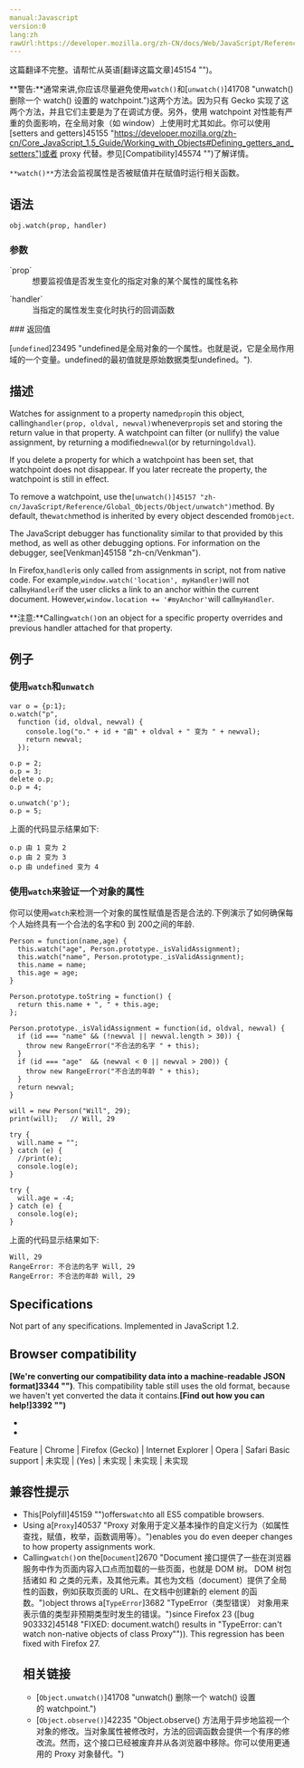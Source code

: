 ```yaml
---
manual:Javascript
version:0
lang:zh
rawUrl:https://developer.mozilla.org/zh-CN/docs/Web/JavaScript/Reference/Global_Objects/Object/Watch#Compatibility
---
```




这篇翻译不完整。请帮忙从英语[翻译这篇文章]45154 "")。






**警告:**通常来讲,你应该尽量避免使用`watch()`和[`unwatch()`]41708 "unwatch() 删除一个 watch() 设置的 watchpoint.")这两个方法。因为只有 Gecko 实现了这两个方法，并且它们主要是为了在调试方便。另外，使用 watchpoint 对性能有严重的负面影响，在全局对象（如 window）上使用时尤其如此。你可以使用[setters and getters]45155 "https://developer.mozilla.org/zh-cn/Core_JavaScript_1.5_Guide/Working_with_Objects#Defining_getters_and_setters")或者 proxy 代替。参见[Compatibility]45574 "")了解详情。




`**watch()**`方法会监视属性是否被赋值并在赋值时运行相关函数。


## 语法<a name="Summary"></a>

```
obj.watch(prop, handler)
```

### 参数<a name="Parameters"></a>
<dl><dt id=''>`prop`</dt><dd>想要监视值是否发生变化的指定对象的某个属性的属性名称</dd></dl><dl><dt id=''>`handler`</dt><dd>当指定的属性发生变化时执行的回调函数</dd></dl>
### 返回值<a name="返回值"></a>


[`undefined`]23495 "undefined是全局对象的一个属性。也就是说，它是全局作用域的一个变量。undefined的最初值就是原始数据类型undefined。").


## 描述<a name="Description"></a>


Watches for assignment to a property named`prop`in this object, calling`handler(prop, oldval, newval)`whenever`prop`is set and storing the return value in that property. A watchpoint can filter (or nullify) the value assignment, by returning a modified`newval`(or by returning`oldval`).



If you delete a property for which a watchpoint has been set, that watchpoint does not disappear. If you later recreate the property, the watchpoint is still in effect.



To remove a watchpoint, use the`[unwatch()]45157 "zh-cn/JavaScript/Reference/Global_Objects/Object/unwatch")`method. By default, the`watch`method is inherited by every object descended from`Object`.



The JavaScript debugger has functionality similar to that provided by this method, as well as other debugging options. For information on the debugger, see[Venkman]45158 "zh-cn/Venkman").



In Firefox,`handler`is only called from assignments in script, not from native code. For example,`window.watch('location', myHandler)`will not call`myHandler`if the user clicks a link to an anchor within the current document. However,`window.location += '#myAnchor'`will call`myHandler`.

**注意:**Calling`watch()`on an object for a specific property overrides and previous handler attached for that property.

## 例子<a name="Examples"></a>

### 使用`watch`和`unwatch`<a name="Example:_Using_watch_and_unwatch"></a>

```
var o = {p:1};
o.watch("p",
  function (id, oldval, newval) {
    console.log("o." + id + "由" + oldval + " 变为 " + newval);
    return newval;
  });

o.p = 2;
o.p = 3;
delete o.p;
o.p = 4;

o.unwatch('p');
o.p = 5;
```


上面的代码显示结果如下:


```
o.p 由 1 变为 2
o.p 由 2 变为 3
o.p 由 undefined 变为 4
```

### 使用`watch`来验证一个对象的属性<a name="Example:_Using_watch_to_validate_an_object.27s_properties"></a>


你可以使用`watch`来检测一个对象的属性赋值是否是合法的.下例演示了如何确保每个人始终具有一个合法的名字和0 到 200之间的年龄.


```
Person = function(name,age) {
  this.watch("age", Person.prototype._isValidAssignment);
  this.watch("name", Person.prototype._isValidAssignment);
  this.name = name;
  this.age = age;
}

Person.prototype.toString = function() {
  return this.name + ", " + this.age;
};

Person.prototype._isValidAssignment = function(id, oldval, newval) {
  if (id === "name" && (!newval || newval.length > 30)) {
    throw new RangeError("不合法的名字 " + this);
  }
  if (id === "age"  && (newval < 0 || newval > 200)) {
    throw new RangeError("不合法的年龄 " + this);
  }
  return newval;
}

will = new Person("Will", 29);
print(will);   // Will, 29

try {
  will.name = "";
} catch (e) {
  //print(e);
  console.log(e);
}

try {
  will.age = -4;
} catch (e) {
  console.log(e);
}
```


上面的代码显示结果如下:


```
Will, 29
RangeError: 不合法的名字 Will, 29
RangeError: 不合法的年龄 Will, 29
```

## Specifications<a name="Specifications"></a>


Not part of any specifications. Implemented in JavaScript 1.2.


## Browser compatibility<a name="Browser_compatibility"></a>


**[We&#39;re converting our compatibility data into a machine-readable JSON format]3344 "")**. This compatibility table still uses the old format, because we haven&#39;t yet converted the data it contains.**[Find out how you can help!]3392 "")**


* 
* 

Feature | Chrome | Firefox (Gecko) | Internet Explorer | Opera | Safari 
Basic support | 未实现 | (Yes) | 未实现 | 未实现 | 未实现 





## 兼容性提示<a name="兼容性提示"></a>

* This[Polyfill]45159 "")offers`watch`to all ES5 compatible browsers.
* Using a[`Proxy`]40537 "Proxy 对象用于定义基本操作的自定义行为（如属性查找，赋值，枚举，函数调用等）。")enables you do even deeper changes to how property assignments work.
* Calling`watch()`on the[`Document`]2670 "Document 接口提供了一些在浏览器服务中作为页面内容入口点而加载的一些页面，也就是 DOM 树。 DOM 树包括诸如 <body> 和 <table> 之类的元素，及其他元素。其也为文档（document）提供了全局性的函数，例如获取页面的 URL、在文档中创建新的 element 的函数。")object throws a[`TypeError`]3682 "TypeError（类型错误） 对象用来表示值的类型非预期类型时发生的错误。")since Firefox 23 ([bug 903332]45148 "FIXED: document.watch() results in "TypeError: can't watch non-native objects of class Proxy"")). This regression has been fixed with Firefox 27.

## 相关链接<a name="See_Also"></a>

* [`Object.unwatch()`]41708 "unwatch() 删除一个 watch() 设置的 watchpoint.")
* [`Object.observe()`]42235 "Object.observe() 方法用于异步地监视一个对象的修改。当对象属性被修改时，方法的回调函数会提供一个有序的修改流。然而，这个接口已经被废弃并从各浏览器中移除。你可以使用更通用的 Proxy 对象替代。")<i></i>



